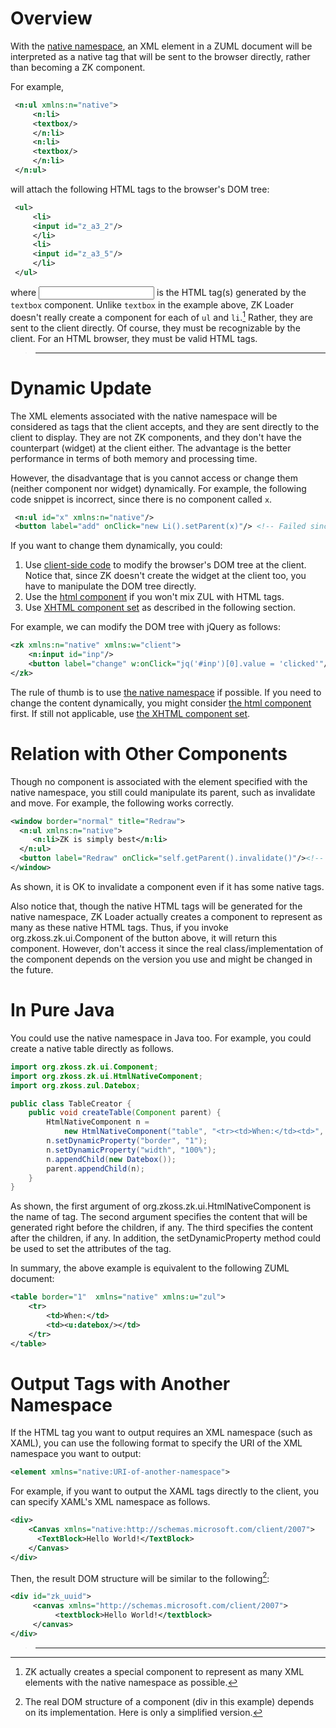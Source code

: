 # Overview

With the [native
namespace](ZUML_Reference/ZUML/Namespaces/Native), an XML
element in a ZUML document will be interpreted as a native tag that will
be sent to the browser directly, rather than becoming a ZK component.

For example,

``` xml
 <n:ul xmlns:n="native">
     <n:li>
     <textbox/>
     </n:li>
     <n:li>
     <textbox/>
     </n:li>
 </n:ul>
```

will attach the following HTML tags to the browser's DOM tree:

``` xml
 <ul>
     <li>
     <input id="z_a3_2"/>
     </li>
     <li>
     <input id="z_a3_5"/>
     </li>
 </ul>
```

where <input> is the HTML tag(s) generated by the `textbox` component.
Unlike `textbox` in the example above, ZK Loader doesn't really create a
component for each of `ul` and `li`.[^1] Rather, they are sent to the
client directly. Of course, they must be recognizable by the client. For
an HTML browser, they must be valid HTML tags.

> ------------------------------------------------------------------------
>
> <references/>

# Dynamic Update

The XML elements associated with the native namespace will be considered
as tags that the client accepts, and they are sent directly to the
client to display. They are not ZK components, and they don't have the
counterpart (widget) at the client either. The advantage is the better
performance in terms of both memory and processing time.

However, the disadvantage that is you cannot access or change them
(neither component nor widget) dynamically. For example, the following
code snippet is incorrect, since there is no component called `x`.

``` xml
 <n:ul id="x" xmlns:n="native"/>
 <button label="add" onClick="new Li().setParent(x)"/> <!-- Failed since x is not available at the server -->
```

If you want to change them dynamically, you could:

1.  Use [client-side
    code](ZK_Developer's_Reference/UI_Composing/Client-side_UI_Composing)
    to modify the browser's DOM tree at the client. Notice that, since
    ZK doesn't create the widget at the client too, you have to
    manipulate the DOM tree directly.
2.  Use the [html
    component](ZK_Developer's_Reference/UI_Patterns/HTML_Tags/The_html_Component)
    if you won't mix ZUL with HTML tags.
3.  Use [XHTML component
    set](ZK_Developer's_Reference/UI_Patterns/HTML_Tags/The_XHTML_Component_Set)
    as described in the following section.

For example, we can modify the DOM tree with jQuery as follows:

``` xml
<zk xmlns:n="native" xmlns:w="client">
    <n:input id="inp"/>
    <button label="change" w:onClick="jq('#inp')[0].value = 'clicked'"/>
</zk>
```

The rule of thumb is to use [the native
namespace](ZK_Developer's_Reference/UI_Patterns/HTML_Tags/The_native_Namespace)
if possible. If you need to change the content dynamically, you might
consider [the html
component](ZK_Developer's_Reference/UI_Patterns/HTML_Tags/The_html_Component)
first. If still not applicable, use [the XHTML component
set](ZUML_Reference/ZUML/Languages/XHTML).

# Relation with Other Components

Though no component is associated with the element specified with the
native namespace, you still could manipulate its parent, such as
invalidate and move. For example, the following works correctly.

``` xml
<window border="normal" title="Redraw">
  <n:ul xmlns:n="native">
     <n:li>ZK is simply best</n:li>
  </n:ul>
  <button label="Redraw" onClick="self.getParent().invalidate()"/><!-- OK to invalidate a component -->
</window>
```

As shown, it is OK to invalidate a component even if it has some native
tags.

Also notice that, though the native HTML tags will be generated for the
native namespace, ZK Loader actually creates a component to represent as
many as these native HTML tags. Thus, if you invoke
<javadoc method="getPreviousSibling()">org.zkoss.zk.ui.Component</javadoc>
of the button above, it will return this component. However, don't
access it since the real class/implementation of the component depends
on the version you use and might be changed in the future.

# In Pure Java

You could use the native namespace in Java too. For example, you could
create a native table directly as follows.

``` java
import org.zkoss.zk.ui.Component;
import org.zkoss.zk.ui.HtmlNativeComponent;
import org.zkoss.zul.Datebox;

public class TableCreator {
    public void createTable(Component parent) {
        HtmlNativeComponent n =
            new HtmlNativeComponent("table", "<tr><td>When:</td><td>", "</td></tr>");
        n.setDynamicProperty("border", "1");
        n.setDynamicProperty("width", "100%");
        n.appendChild(new Datebox());
        parent.appendChild(n);
    }
}
```

As shown, the first argument of
<javadoc method="HtmlNativeComponent(java.lang.String, java.lang.String, java.lang.String)">org.zkoss.zk.ui.HtmlNativeComponent</javadoc>
is the name of tag. The second argument specifies the content that will
be generated right before the children, if any. The third specifies the
content after the children, if any. In addition, the setDynamicProperty
method could be used to set the attributes of the tag.

In summary, the above example is equivalent to the following ZUML
document:

``` xml
<table border="1"  xmlns="native" xmlns:u="zul">
    <tr>
        <td>When:</td>
        <td><u:datebox/></td>
    </tr>
</table>
```

# Output Tags with Another Namespace

If the HTML tag you want to output requires an XML namespace (such as
XAML), you can use the following format to specify the URI of the XML
namespace you want to output:

``` xml
<element xmlns="native:URI-of-another-namespace">
```

For example, if you want to output the XAML tags directly to the client,
you can specify XAML's XML namespace as follows.

``` xml
<div>
    <Canvas xmlns="native:http://schemas.microsoft.com/client/2007">
      <TextBlock>Hello World!</TextBlock>
    </Canvas>
</div>
```

Then, the result DOM structure will be similar to the following[^2]:

``` xml
<div id="zk_uuid">
     <canvas xmlns="http://schemas.microsoft.com/client/2007">
          <textblock>Hello World!</textblock>
     </canvas>
</div>
```

> ------------------------------------------------------------------------
>
> <references/>

[^1]: ZK actually creates a special component to represent as many XML
    elements with the native namespace as possible.

[^2]: The real DOM structure of a component (div in this example)
    depends on its implementation. Here is only a simplified version.
